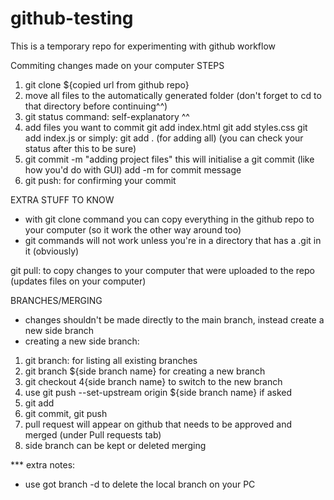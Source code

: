# github-testing
This is a temporary repo for experimenting with github workflow

Commiting changes made on your computer
STEPS
1. git clone ${copied url from github repo}
2. move all files to the automatically generated folder
(don't forget to cd to that directory before continuing^^)
3. git status command: self-explanatory ^^
4. add files you want to commit
   git add index.html
   git add styles.css
   git add index.js
   or simply: git add . (for adding all)
(you can check your status after this to be sure)
5. git commit -m "adding project files"
   this will initialise a git commit (like how you'd do with GUI)
   add -m for commit message
6. git push: for confirming your commit

EXTRA STUFF TO KNOW
- with git clone command you can copy everything in the github repo to your computer (so it work the other way around too)
- git commands will not work unless you're in a directory that has a .git in it (obviously)

git pull: to copy changes to your computer that were uploaded to the repo (updates files on your computer)

BRANCHES/MERGING

- changes shouldn't be made directly to the main branch, instead create a new side branch
- creating a new side branch:
1. git branch: for listing all existing branches
2. git branch ${side branch name} for creating a new branch
3. git checkout 4{side branch name} to switch to the new branch
4. use git push --set-upstream origin ${side branch name} if asked
5. git add <file name>
6. git commit, git push
7. pull request will appear on github that needs to be approved and merged (under Pull requests tab)
8. side branch can be kept or deleted merging

*** extra notes:
- use got branch -d <branch name> to delete the local branch on your PC